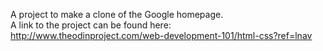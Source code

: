 A project to make a clone of the Google homepage.<br>
A link to the project can be found here: http://www.theodinproject.com/web-development-101/html-css?ref=lnav
